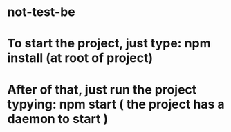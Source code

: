# not-test-be
# To start the project, just type: npm install    (at root of project)
# After of that, just run the project typying: npm start    ( the project has a daemon to start )
